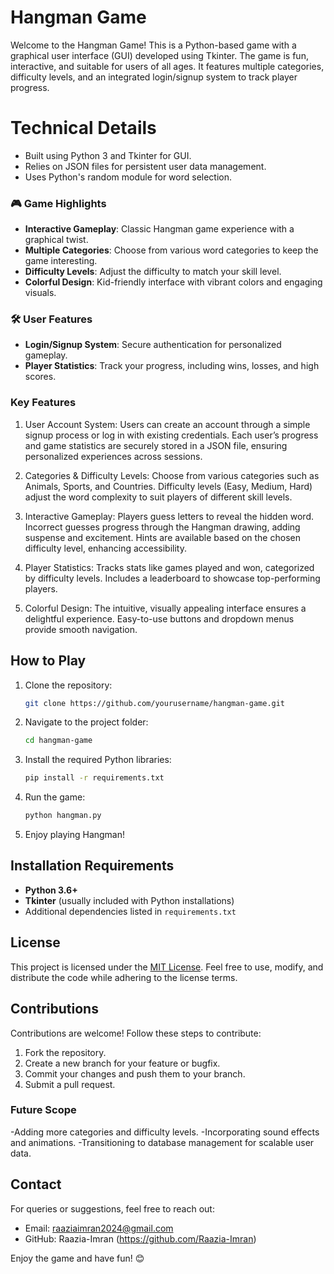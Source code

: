 # Hangman Game

Welcome to the Hangman Game! This is a Python-based game with a graphical user interface (GUI) developed using Tkinter. The game is fun, interactive, and suitable for users of all ages. It features multiple categories, difficulty levels, and an integrated login/signup system to track player progress.

# Technical Details
- Built using Python 3 and Tkinter for GUI.
- Relies on JSON files for persistent user data management.
- Uses Python's random module for word selection.

### 🎮 Game Highlights
- **Interactive Gameplay**: Classic Hangman game experience with a graphical twist.
- **Multiple Categories**: Choose from various word categories to keep the game interesting.
- **Difficulty Levels**: Adjust the difficulty to match your skill level.
- **Colorful Design**: Kid-friendly interface with vibrant colors and engaging visuals.

### 🛠️ User Features
- **Login/Signup System**: Secure authentication for personalized gameplay.
- **Player Statistics**: Track your progress, including wins, losses, and high scores.

### Key Features

1. User Account System:
            Users can create an account through a simple signup process or log in with existing credentials.
            Each user’s progress and game statistics are securely stored in a JSON file, ensuring personalized experiences across sessions.
   
2. Categories & Difficulty Levels:
          Choose from various categories such as Animals, Sports, and Countries.
          Difficulty levels (Easy, Medium, Hard) adjust the word complexity to suit players of different skill levels.
   
4. Interactive Gameplay:
         Players guess letters to reveal the hidden word.
         Incorrect guesses progress through the Hangman drawing, adding suspense and excitement.
         Hints are available based on the chosen difficulty level, enhancing accessibility.
   
6. Player Statistics:
         Tracks stats like games played and won, categorized by difficulty levels.
         Includes a leaderboard to showcase top-performing players.
7. Colorful Design:
         The intuitive, visually appealing interface ensures a delightful experience.
         Easy-to-use buttons and dropdown menus provide smooth navigation.

## How to Play
1. Clone the repository:
   ```bash
   git clone https://github.com/yourusername/hangman-game.git
   ```
2. Navigate to the project folder:
   ```bash
   cd hangman-game
   ```
3. Install the required Python libraries:
   ```bash
   pip install -r requirements.txt
   ```
4. Run the game:
   ```bash
   python hangman.py
   ```
5. Enjoy playing Hangman!

## Installation Requirements
- **Python 3.6+**
- **Tkinter** (usually included with Python installations)
- Additional dependencies listed in `requirements.txt`

## License
This project is licensed under the [MIT License](LICENSE). Feel free to use, modify, and distribute the code while adhering to the license terms.

## Contributions
Contributions are welcome! Follow these steps to contribute:
1. Fork the repository.
2. Create a new branch for your feature or bugfix.
3. Commit your changes and push them to your branch.
4. Submit a pull request.

### Future Scope
-Adding more categories and difficulty levels.
-Incorporating sound effects and animations.
-Transitioning to database management for scalable user data.

## Contact
For queries or suggestions, feel free to reach out:
- Email: raaziaimran2024@gmail.com
- GitHub: Raazia-Imran   (https://github.com/Raazia-Imran)

Enjoy the game and have fun! 😊
